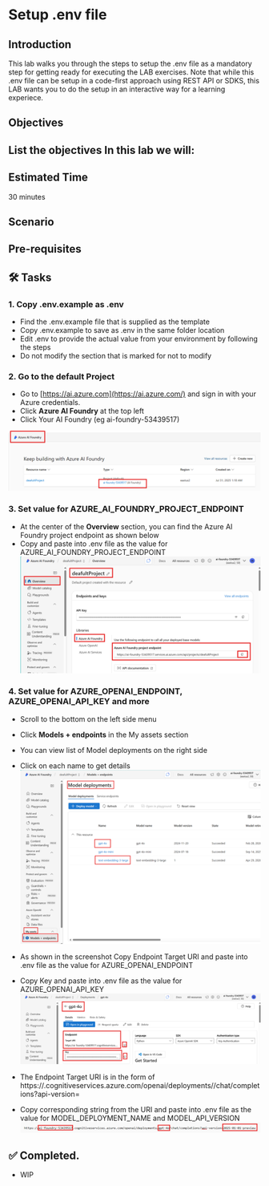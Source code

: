# Setup .env file

## Introduction 

This lab walks you through the steps to setup the .env file as a mandatory step for getting ready for executing the LAB exercises. Note that while this .env file can be setup in a code-first approach using REST API or SDKS, this LAB wants you to do the setup in an interactive way for a learning experiece. 

## Objectives 
 List the objectives
In this lab we will:
-	


## Estimated Time 

30 minutes 

## Scenario


## Pre-requisites

## 🛠️ Tasks

### 1. Copy .env.example as .env
- Find the .env.example file that is supplied as the template
- Copy .env.example to save as .env in the same folder location
- Edit .env to provide the actual value from your environment by following the steps
- Do not modify the section that is marked for not to modify


### 2. Go to the default Project

- Go to [https://ai.azure.com](https://ai.azure.com/) and sign in with your Azure credentials.
- Click **Azure AI Foundry** at the top left
- Click Your AI Foundry (eg ai-foundry-53439517)

![Go to resource](images/aifoundryfromaifoundryportal.png)


### 3. Set value for AZURE_AI_FOUNDRY_PROJECT_ENDPOINT

- At  the center of the **Overview** section, you can find the Azure AI Foundry project endpoint as shown below
- Copy and paste into .env file as the value for AZURE_AI_FOUNDRY_PROJECT_ENDPOINT
![Go to project](images/AZURE_AI_FOUNDRY_PROJECT_ENDPOINT.png)


### 4. Set value for AZURE_OPENAI_ENDPOINT, AZURE_OPENAI_API_KEY and more


- Scroll to the bottom on the left side menu
- Click **Models + endpoints** in the My assets section 
- You can view list of Model deployments on the right side
- Click on each name to get details
![Go to project](images/modelapikey1.png)

- As shown in the screenshot Copy Endpoint Target URI and paste into .env file as the value for AZURE_OPENAI_ENDPOINT
- Copy Key and paste into .env file as the value for AZURE_OPENAI_API_KEY
![Go to project](images/modelapikey2.png)

- The Endpoint Target URI is in the form of https://<AI-FOUNDRY-NAME>.cognitiveservices.azure.com/openai/deployments/<MODEL-DEPLOYMENT-NAME>/chat/completions?api-version=<MODEL-API-VERSION>
- Copy corresponding string from the URI and paste into .env file as the value for MODEL_DEPLOYMENT_NAME and MODEL_API_VERSION
![Go to project](images/modelapikey3.png)



## ✅ Completed. 

- WIP


